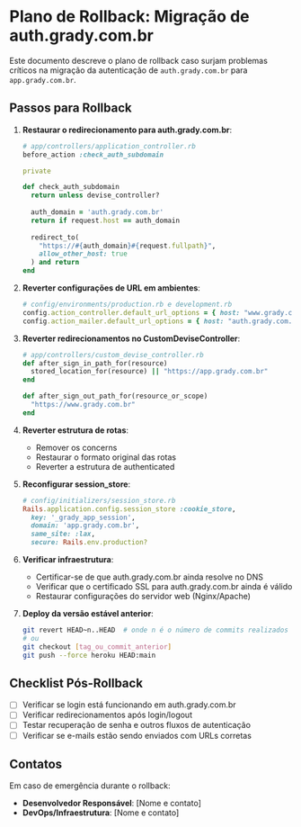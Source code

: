 # Plano de Rollback: Migração de auth.grady.com.br

Este documento descreve o plano de rollback caso surjam problemas críticos na migração da autenticação de `auth.grady.com.br` para `app.grady.com.br`.

## Passos para Rollback

1. **Restaurar o redirecionamento para auth.grady.com.br**:
   ```ruby
   # app/controllers/application_controller.rb
   before_action :check_auth_subdomain
   
   private
   
   def check_auth_subdomain
     return unless devise_controller?
     
     auth_domain = 'auth.grady.com.br'
     return if request.host == auth_domain
     
     redirect_to(
       "https://#{auth_domain}#{request.fullpath}",
       allow_other_host: true
     ) and return
   end
   ```

2. **Reverter configurações de URL em ambientes**:
   ```ruby
   # config/environments/production.rb e development.rb
   config.action_controller.default_url_options = { host: "www.grady.com.br", protocol: "https" }
   config.action_mailer.default_url_options = { host: "auth.grady.com.br", protocol: "https" }
   ```

3. **Reverter redirecionamentos no CustomDeviseController**:
   ```ruby
   # app/controllers/custom_devise_controller.rb
   def after_sign_in_path_for(resource)
     stored_location_for(resource) || "https://app.grady.com.br"
   end
   
   def after_sign_out_path_for(resource_or_scope)
     "https://www.grady.com.br"
   end
   ```

4. **Reverter estrutura de rotas**:
   * Remover os concerns
   * Restaurar o formato original das rotas
   * Reverter a estrutura de authenticated

5. **Reconfigurar session_store**:
   ```ruby
   # config/initializers/session_store.rb
   Rails.application.config.session_store :cookie_store, 
     key: '_grady_app_session',
     domain: 'app.grady.com.br',
     same_site: :lax,
     secure: Rails.env.production?
   ```

6. **Verificar infraestrutura**:
   * Certificar-se de que auth.grady.com.br ainda resolve no DNS
   * Verificar que o certificado SSL para auth.grady.com.br ainda é válido
   * Restaurar configurações do servidor web (Nginx/Apache)

7. **Deploy da versão estável anterior**:
   ```bash
   git revert HEAD~n..HEAD  # onde n é o número de commits realizados nesta migração
   # ou
   git checkout [tag_ou_commit_anterior]
   git push --force heroku HEAD:main
   ```

## Checklist Pós-Rollback

- [ ] Verificar se login está funcionando em auth.grady.com.br
- [ ] Verificar redirecionamentos após login/logout
- [ ] Testar recuperação de senha e outros fluxos de autenticação
- [ ] Verificar se e-mails estão sendo enviados com URLs corretas

## Contatos

Em caso de emergência durante o rollback:
- **Desenvolvedor Responsável**: [Nome e contato]
- **DevOps/Infraestrutura**: [Nome e contato] 